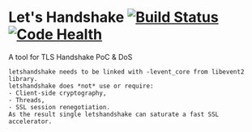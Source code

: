 Let's Handshake [![Build Status](https://travis-ci.org/0x7E/letshandshake.svg?branch=master)](https://travis-ci.org/0x7E/letshandshake) [![Code Health](https://landscape.io/github/0x7E/letshandshake/master/landscape.svg?style=flat)](https://landscape.io/github/0x7E/letshandshake/master)
============
A tool for TLS Handshake PoC & DoS 

    letshandshake needs to be linked with -levent_core from libevent2 library.
    letshandshake does *not* use or require:
    - Client-side cryptography,
    - Threads,
    - SSL session renegotiation.
    As the result single letshandshake can saturate a fast SSL accelerator.
        
